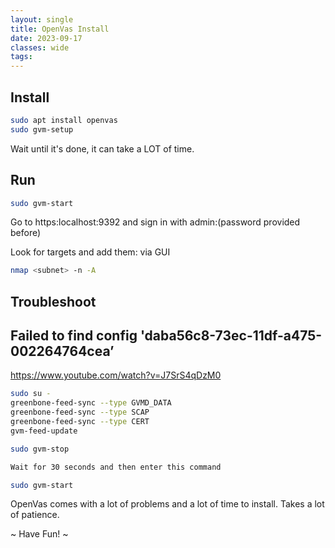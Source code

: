 ```yaml
---
layout: single
title: OpenVas Install
date: 2023-09-17
classes: wide
tags:
---
```


Install
--------------
```bash
sudo apt install openvas
sudo gvm-setup
```
Wait until it's done, it can take a LOT of time.

Run
--------------
```bash
sudo gvm-start
```
Go to https:localhost:9392 and sign in with admin:(password provided before)

Look for targets and add them: via GUI
```bash
nmap <subnet> -n -A
```

Troubleshoot
--------------
**Failed to find config 'daba56c8-73ec-11df-a475-002264764cea’**
--------------
https://www.youtube.com/watch?v=J7SrS4qDzM0
```bash
sudo su -
greenbone-feed-sync --type GVMD_DATA  
greenbone-feed-sync --type SCAP  
greenbone-feed-sync --type CERT
gvm-feed-update

sudo gvm-stop

Wait for 30 seconds and then enter this command

sudo gvm-start
```

OpenVas comes with a lot of problems and a lot of time to install. Takes a lot of patience.

~ Have Fun! ~

